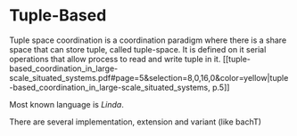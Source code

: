 # Tuple-Based
Tuple space coordination is a coordination paradigm where there is a share space that can store tuple, called tuple-space. It is defined on it serial operations that allow process to read and write tuple in it.
[[tuple-based_coordination_in_large-scale_situated_systems.pdf#page=5&selection=8,0,16,0&color=yellow|tuple-based_coordination_in_large-scale_situated_systems, p.5]]

Most known language is *Linda*.

There are several implementation, extension and variant (like bachT)

